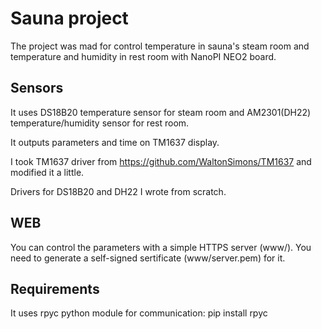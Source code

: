 # Sauna project

The project was mad for control temperature in sauna's steam room and
temperature and humidity in rest room with NanoPI NEO2 board.

## Sensors
It uses DS18B20 temperature sensor for steam room and AM2301(DH22)
temperature/humidity sensor for rest room.

It outputs parameters and time on TM1637 display.

I took TM1637 driver from https://github.com/WaltonSimons/TM1637 and 
modified it a little.

Drivers for DS18B20 and DH22 I wrote from scratch.

## WEB
You can control the parameters with a simple HTTPS server (www/). You need
to generate a self-signed sertificate (www/server.pem) for it.

## Requirements
It uses rpyc python module for communication:
pip install rpyc
